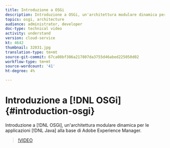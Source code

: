 ```yaml
---
title: Introduzione a OSGi
description: Introduzione a OSGi, un'architettura modulare dinamica per le applicazioni Java alla base di Adobe Experience Manager.
topics: osgi, architecture
audience: administrator, developer
doc-type: technical video
activity: understand
version: cloud-service
kt: 4642
thumbnail: 32031.jpg
translation-type: tm+mt
source-git-commit: 67ca08bf386a217807da3755d46abed225050d02
workflow-type: tm+mt
source-wordcount: '41'
ht-degree: 4%

---
```



# Introduzione a [!DNL OSGi] {#introduction-osgi}

Introduzione a [!DNL OSGi], un&#39;architettura modulare dinamica per le applicazioni [!DNL Java] alla base di Adobe Experience Manager.

>[!VIDEO](https://video.tv.adobe.com/v/32031/?quality=12&learn=on)